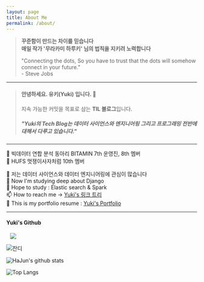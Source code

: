 ```yaml
---
layout: page
title: About Me
permalink: /about/
---
```


>**꾸준함이 만드는 차이를 믿습니다**<br>
>**매일 작가 '무라카미 하루키' 님의 법칙을 지키려 노력합니다**
> 
> 
> "Connecting the dots, So you have to trust that the dots will somehow connect in your future." <br> - Steve Jobs
> <br>

----

<!--![]({{site.baseurl}}/images/logo.png "https://github.com/HaJunYoo")-->
> #### 안녕하세요. **유키(Yuki)** 입니다. 👋  <br>
> 지속 가능한 커밋을 목표로 삼는 **TIL 블로그**입니다.
> ##### "Yuki의 Tech Blog는 데이터 사이언스와 엔지니어링 그리고 프로그래밍 전반에 대해서 다루고 있습니다."

-----

👀 빅데이터 연합 분석 동아리 BITAMIN 7th 운영진, 8th 멤버 <br>
👀 HUFS 멋쟁이사자처럼 10th 멤버

👀 저는 데이터 사이언스와 데이터 엔지니어링에 관심이 많습니다 <br>
🌱 Now I'm studying deep about Django <br> 
🌱 Hope to study : Elastic search & Spark <br>
📫 How to reach me -> [Yuki's 링크 트리](https://linktr.ee/yookie1209) <br>
👀 This is my portfolio resume : [Yuki's Portfolio](https://innovative-tortoise-rec-django.notion.site/554998db07aa4dee88964118770706c3) <br>

-----

<h4>Yuki's Github</h4>

<div align=left>

<a href="https://github.com/HaJunYoo">
    <img
        src="http://img.shields.io/badge/-Github-655ced?style=flat&logo=github&link=https://github.com/HaJunYoo"
        style="height : auto; margin-left : 10px; margin-right : 10px;"/>
</a>

![잔디](https://ghchart.rshah.org/HaJunYoo "https://github.com/HaJunYoo")

![HaJun's github stats](https://github-readme-stats.vercel.app/api?username=HaJunYoo&show_icons=true&theme=tokyonight)

![Top Langs](https://github-readme-stats.vercel.app/api/top-langs/?username=HaJunYoo&layout=compact&theme=tokyonight)

</div>